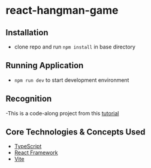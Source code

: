 # react-hangman-game

## Installation
- clone repo and run `npm install` in base directory

## Running Application
- `npm run dev` to start development environment

## Recognition
-This is a code-along project from this [tutorial](https://www.youtube.com/watch?v=-ONUyenGnWw)

## Core Technologies & Concepts Used
- [TypeScript](https://www.typescriptlang.org)
- [React Framework](https://reactjs.org)
- [Vite](https://vitejs.dev)
